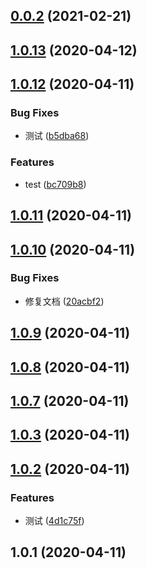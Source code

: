 ## [0.0.2](https://github.com/rmchen-12/rmchen-12/compare/v1.0.13...v0.0.2) (2021-02-21)



## [1.0.13](https://github.com/rmchen-12/rmchen-12/compare/v1.0.12...v1.0.13) (2020-04-12)



## [1.0.12](https://github.com/rmchen-12/rmchen-12/compare/v1.0.11...v1.0.12) (2020-04-11)


### Bug Fixes

* 测试 ([b5dba68](https://github.com/rmchen-12/rmchen-12/commit/b5dba689dc39920599f58b198c5cc6be16989604))


### Features

* test ([bc709b8](https://github.com/rmchen-12/rmchen-12/commit/bc709b88d65507df3034b71aa05bde4a82abbdfa))



## [1.0.11](https://github.com/rmchen-12/rmchen-12/compare/v1.0.10...v1.0.11) (2020-04-11)



## [1.0.10](https://github.com/rmchen-12/rmchen-12/compare/v1.0.9...v1.0.10) (2020-04-11)


### Bug Fixes

* 修复文档 ([20acbf2](https://github.com/rmchen-12/rmchen-12/commit/20acbf2c190f3aa516d5c9e0f0389ba49cf4d821))



## [1.0.9](https://github.com/rmchen-12/rmchen-12/compare/v1.0.8...v1.0.9) (2020-04-11)



## [1.0.8](https://github.com/rmchen-12/rmchen-12/compare/v1.0.7...v1.0.8) (2020-04-11)



## [1.0.7](https://github.com/rmchen-12/rmchen-12/compare/v1.0.3...v1.0.7) (2020-04-11)



## [1.0.3](https://github.com/rmchen-12/rmchen-12/compare/v1.0.2...v1.0.3) (2020-04-11)



## [1.0.2](https://github.com/rmchen-12/rmchen-12/compare/v1.0.1...v1.0.2) (2020-04-11)


### Features

* 测试 ([4d1c75f](https://github.com/rmchen-12/rmchen-12/commit/4d1c75f143b9fab7917f705745556b19463c8d59))



## 1.0.1 (2020-04-11)



